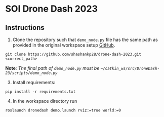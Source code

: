 # SOI Drone Dash 2023

## Instructions

1. Clone the repository such that `demo_node.py` file has the same path as provided
in the original workspace setup [GitHub](https://github.com/shashankp28/DroneDash-23).

```
git clone https://github.com/shashankp28/drone-dash-2023.git <correct_path>
```

**Note**: *The final path of `demo_node.py` must be `~/catkin_ws/src/DroneDash-23/scripts/demo_node.py`*

3. Install requirements:
```
pip install -r requirements.txt
```

4. In the workspace directory run
```
roslaunch dronedash demo.launch rviz:=true world:=0
```